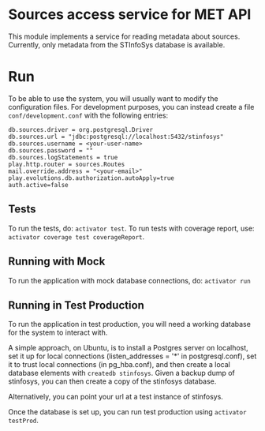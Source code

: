 Sources access service for MET API
=======================================

This module implements a service for reading metadata about sources. Currently,
only metadata from the STInfoSys database is available.

# Run

To be able to use the system, you will usually want to modify the
configuration files. For development purposes, you can instead create a file
`conf/development.conf` with the following entries:
```
db.sources.driver = org.postgresql.Driver
db.sources.url = "jdbc:postgresql://localhost:5432/stinfosys"
db.sources.username = <your-user-name>
db.sources.password = ""
db.sources.logStatements = true
play.http.router = sources.Routes
mail.override.address = "<your-email>"
play.evolutions.db.authorization.autoApply=true
auth.active=false
```

## Tests

To run the tests, do: `activator test`. To run tests with coverage report,
use: `activator coverage test coverageReport`.

## Running with Mock

To run the application with mock database connections, do: `activator run`

## Running in Test Production

To run the application in test production, you will need a working database
for the system to interact with.

A simple approach, on Ubuntu, is to install a Postgres server on localhost,
set it up for local connections (listen_addresses = '*' in postgresql.conf),
set it to trust local connections (in pg_hba.conf), and then create a local
database elements with `createdb stinfosys`. Given a backup dump of
stinfosys, you can then create a copy of the stinfosys database.

Alternatively, you can point your url at a test instance of stinfosys.

Once the database is set up, you can run test production using `activator testProd`.

